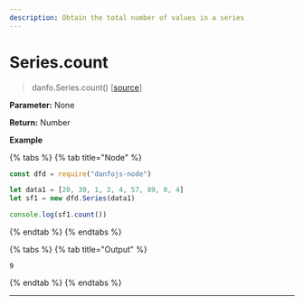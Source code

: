 ```yaml
---
description: Obtain the total number of values in a series
---
```


# Series.count

> danfo.Series.count()     \[[source](https://github.com/opensource9ja/danfojs/blob/master/danfojs/src/core/series.js#L350)]

**Parameter:** None

**Return:** Number

**Example**

{% tabs %}
{% tab title="Node" %}
```javascript
const dfd = require("danfojs-node")

let data1 = [20, 30, 1, 2, 4, 57, 89, 0, 4]
let sf1 = new dfd.Series(data1)

console.log(sf1.count())
```
{% endtab %}
{% endtabs %}

{% tabs %}
{% tab title="Output" %}
```
9
```
{% endtab %}
{% endtabs %}

****
